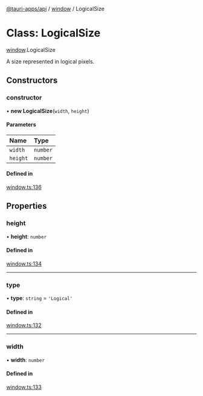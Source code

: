 [@tauri-apps/api](../README.md) / [window](../modules/window.md) / LogicalSize

# Class: LogicalSize

[window](../modules/window.md).LogicalSize

A size represented in logical pixels.

## Constructors

### constructor

• **new LogicalSize**(`width`, `height`)

#### Parameters

| Name | Type |
| :------ | :------ |
| `width` | `number` |
| `height` | `number` |

#### Defined in

[window.ts:136](https://github.com/tauri-apps/tauri/blob/feac1d1/tooling/api/src/window.ts#L136)

## Properties

### height

• **height**: `number`

#### Defined in

[window.ts:134](https://github.com/tauri-apps/tauri/blob/feac1d1/tooling/api/src/window.ts#L134)

___

### type

• **type**: `string` = `'Logical'`

#### Defined in

[window.ts:132](https://github.com/tauri-apps/tauri/blob/feac1d1/tooling/api/src/window.ts#L132)

___

### width

• **width**: `number`

#### Defined in

[window.ts:133](https://github.com/tauri-apps/tauri/blob/feac1d1/tooling/api/src/window.ts#L133)
